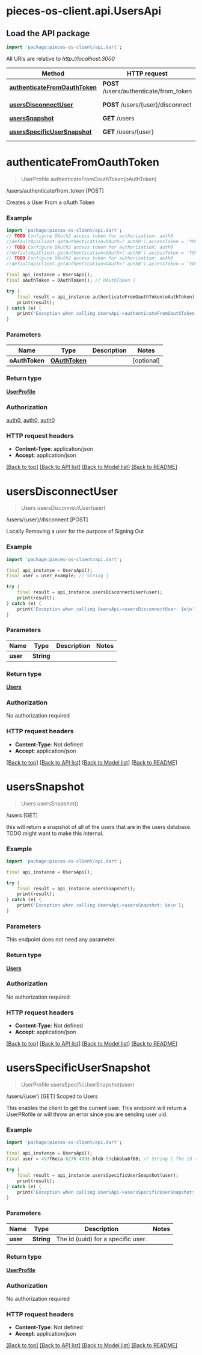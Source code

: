 # pieces-os-client.api.UsersApi

## Load the API package
```dart
import 'package:pieces-os-client/api.dart';
```

All URIs are relative to *http://localhost:3000*

Method | HTTP request | Description
------------- | ------------- | -------------
[**authenticateFromOauthToken**](UsersApi.md#authenticatefromoauthtoken) | **POST** /users/authenticate/from_token | /users/authenticate/from_token [POST]
[**usersDisconnectUser**](UsersApi.md#usersdisconnectuser) | **POST** /users/{user}/disconnect | /users/{user}/disconnect [POST]
[**usersSnapshot**](UsersApi.md#userssnapshot) | **GET** /users | /users [GET]
[**usersSpecificUserSnapshot**](UsersApi.md#usersspecificusersnapshot) | **GET** /users/{user} | /users/{user} [GET] Scoped to Users


# **authenticateFromOauthToken**
> UserProfile authenticateFromOauthToken(oAuthToken)

/users/authenticate/from_token [POST]

Creates a User From a oAuth Token

### Example
```dart
import 'package:pieces-os-client/api.dart';
// TODO Configure OAuth2 access token for authorization: auth0
//defaultApiClient.getAuthentication<OAuth>('auth0').accessToken = 'YOUR_ACCESS_TOKEN';
// TODO Configure OAuth2 access token for authorization: auth0
//defaultApiClient.getAuthentication<OAuth>('auth0').accessToken = 'YOUR_ACCESS_TOKEN';
// TODO Configure OAuth2 access token for authorization: auth0
//defaultApiClient.getAuthentication<OAuth>('auth0').accessToken = 'YOUR_ACCESS_TOKEN';

final api_instance = UsersApi();
final oAuthToken = OAuthToken(); // OAuthToken | 

try {
    final result = api_instance.authenticateFromOauthToken(oAuthToken);
    print(result);
} catch (e) {
    print('Exception when calling UsersApi->authenticateFromOauthToken: $e\n');
}
```

### Parameters

Name | Type | Description  | Notes
------------- | ------------- | ------------- | -------------
 **oAuthToken** | [**OAuthToken**](OAuthToken.md)|  | [optional] 

### Return type

[**UserProfile**](UserProfile.md)

### Authorization

[auth0](../README.md#auth0), [auth0](../README.md#auth0), [auth0](../README.md#auth0)

### HTTP request headers

 - **Content-Type**: application/json
 - **Accept**: application/json

[[Back to top]](#) [[Back to API list]](../README.md#documentation-for-api-endpoints) [[Back to Model list]](../README.md#documentation-for-models) [[Back to README]](../README.md)

# **usersDisconnectUser**
> Users usersDisconnectUser(user)

/users/{user}/disconnect [POST]

Locally Removing a user for the purpose of Signing Out

### Example
```dart
import 'package:pieces-os-client/api.dart';

final api_instance = UsersApi();
final user = user_example; // String | 

try {
    final result = api_instance.usersDisconnectUser(user);
    print(result);
} catch (e) {
    print('Exception when calling UsersApi->usersDisconnectUser: $e\n');
}
```

### Parameters

Name | Type | Description  | Notes
------------- | ------------- | ------------- | -------------
 **user** | **String**|  | 

### Return type

[**Users**](Users.md)

### Authorization

No authorization required

### HTTP request headers

 - **Content-Type**: Not defined
 - **Accept**: application/json

[[Back to top]](#) [[Back to API list]](../README.md#documentation-for-api-endpoints) [[Back to Model list]](../README.md#documentation-for-models) [[Back to README]](../README.md)

# **usersSnapshot**
> Users usersSnapshot()

/users [GET]

this will return a snapshot of all of the users that are in the users database. TODO might want to make this internal.

### Example
```dart
import 'package:pieces-os-client/api.dart';

final api_instance = UsersApi();

try {
    final result = api_instance.usersSnapshot();
    print(result);
} catch (e) {
    print('Exception when calling UsersApi->usersSnapshot: $e\n');
}
```

### Parameters
This endpoint does not need any parameter.

### Return type

[**Users**](Users.md)

### Authorization

No authorization required

### HTTP request headers

 - **Content-Type**: Not defined
 - **Accept**: application/json

[[Back to top]](#) [[Back to API list]](../README.md#documentation-for-api-endpoints) [[Back to Model list]](../README.md#documentation-for-models) [[Back to README]](../README.md)

# **usersSpecificUserSnapshot**
> UserProfile usersSpecificUserSnapshot(user)

/users/{user} [GET] Scoped to Users

This enables the client to get the current user.  This endpoint will return a UserPRofile or will throw an error since you are sending user uid.

### Example
```dart
import 'package:pieces-os-client/api.dart';

final api_instance = UsersApi();
final user = 497f6eca-6276-4993-bfeb-53cbbbba6f08; // String | The id (uuid) for a specific user.

try {
    final result = api_instance.usersSpecificUserSnapshot(user);
    print(result);
} catch (e) {
    print('Exception when calling UsersApi->usersSpecificUserSnapshot: $e\n');
}
```

### Parameters

Name | Type | Description  | Notes
------------- | ------------- | ------------- | -------------
 **user** | **String**| The id (uuid) for a specific user. | 

### Return type

[**UserProfile**](UserProfile.md)

### Authorization

No authorization required

### HTTP request headers

 - **Content-Type**: Not defined
 - **Accept**: application/json

[[Back to top]](#) [[Back to API list]](../README.md#documentation-for-api-endpoints) [[Back to Model list]](../README.md#documentation-for-models) [[Back to README]](../README.md)


